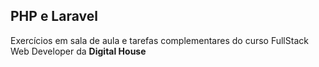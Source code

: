 ## PHP e Laravel

Exercícios em sala de aula e tarefas complementares do curso FullStack Web Developer da **Digital House**
